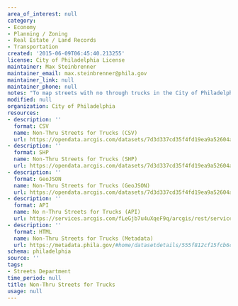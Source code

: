 ```yaml
---
area_of_interest: null
category:
- Economy
- Planning / Zoning
- Real Estate / Land Records
- Transportation
created: '2015-06-09T06:45:40.213255'
license: City of Philadelphia License
maintainer: Max Steinbrenner
maintainer_email: max.steinbrenner@phila.gov
maintainer_link: null
maintainer_phone: null
notes: "To map streets with no through trucks in the City of Philadelphia. "
modified: null
organization: City of Philadelphia
resources:
- description: ''
  format: CSV
  name: Non-Thru Streets for Trucks (CSV)
  url: https://opendata.arcgis.com/datasets/7d3d337cd35f4fd19ea9a52604a89bfe_0.csv
- description: ''
  format: SHP
  name: Non-Thru Streets for Trucks (SHP)
  url: https://opendata.arcgis.com/datasets/7d3d337cd35f4fd19ea9a52604a89bfe_0.zip
- description: ''
  format: GeoJSON
  name: Non-Thru Streets for Trucks (GeoJSON)
  url: https://opendata.arcgis.com/datasets/7d3d337cd35f4fd19ea9a52604a89bfe_0.geojson
- description: ''
  format: API
  name: No n-Thru Streets for Trucks (API)
  url: https://services.arcgis.com/fLeGjb7u4uXqeF9q/arcgis/rest/services/No_thru_Trucks/FeatureServer/0/query?outFields=*&where=1%3D1
- description: ''
  format: HTML
  name: Non-Thru Streets for Trucks (Metadata)
  url: https://metadata.phila.gov/#home/datasetdetails/555f812cf15fcb6c6ed44113/representationdetails/5571b1b9e4fb1d91393c214d/
schema: philadelphia
source: ''
tags:
- Streets Department
time_period: null
title: Non-Thru Streets for Trucks
usage: null
---
```

